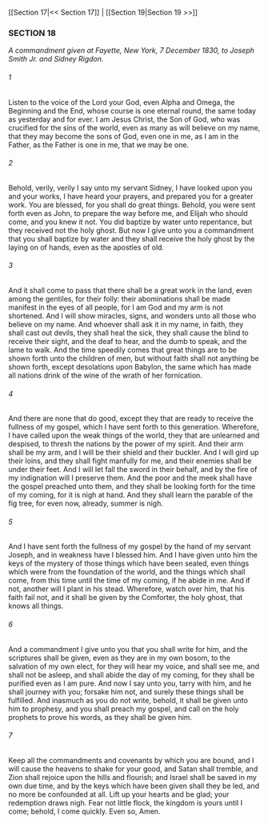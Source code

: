 [[Section 17|<< Section 17]]  |  [[Section 19|Section 19 >>]]

### SECTION 18

*A commandment given at Fayette, New York, 7 December 1830, to Joseph Smith Jr. and Sidney Rigdon.*

###### 1
Listen to the voice of the Lord your God, even Alpha and Omega, the Beginning and the End, whose course is one eternal round, the same today as yesterday and for ever. I am Jesus Christ, the Son of God, who was crucified for the sins of the world, even as many as will believe on my name, that they may become the sons of God, even one in me, as I am in the Father, as the Father is one in me, that we may be one.

###### 2
Behold, verily, verily I say unto my servant Sidney, I have looked upon you and your works, I have heard your prayers, and prepared you for a greater work. You are blessed, for you shall do great things. Behold, you were sent forth even as John, to prepare the way before me, and Elijah who should come, and you knew it not. You did baptize by water unto repentance, but they received not the holy ghost. But now I give unto you a commandment that you shall baptize by water and they shall receive the holy ghost by the laying on of hands, even as the apostles of old.

###### 3
And it shall come to pass that there shall be a great work in the land, even among the gentiles, for their folly: their abominations shall be made manifest in the eyes of all people, for I am God and my arm is not shortened. And I will show miracles, signs, and wonders unto all those who believe on my name. And whoever shall ask it in my name, in faith, they shall cast out devils, they shall heal the sick, they shall cause the blind to receive their sight, and the deaf to hear, and the dumb to speak, and the lame to walk. And the time speedily comes that great things are to be shown forth unto the children of men, but without faith shall not anything be shown forth, except desolations upon Babylon, the same which has made all nations drink of the wine of the wrath of her fornication.

###### 4
And there are none that do good, except they that are ready to receive the fullness of my gospel, which I have sent forth to this generation. Wherefore, I have called upon the weak things of the world, they that are unlearned and despised, to thresh the nations by the power of my spirit. And their arm shall be my arm, and I will be their shield and their buckler. And I will gird up their loins, and they shall fight manfully for me, and their enemies shall be under their feet. And I will let fall the sword in their behalf, and by the fire of my indignation will I preserve them. And the poor and the meek shall have the gospel preached unto them, and they shall be looking forth for the time of my coming, for it is nigh at hand. And they shall learn the parable of the fig tree, for even now, already, summer is nigh.

###### 5
And I have sent forth the fullness of my gospel by the hand of my servant Joseph, and in weakness have I blessed him. And I have given unto him the keys of the mystery of those things which have been sealed, even things which were from the foundation of the world, and the things which shall come, from this time until the time of my coming, if he abide in me. And if not, another will I plant in his stead. Wherefore, watch over him, that his faith fail not, and it shall be given by the Comforter, the holy ghost, that knows all things.

###### 6
And a commandment I give unto you that you shall write for him, and the scriptures shall be given, even as they are in my own bosom, to the salvation of my own elect, for they will hear my voice, and shall see me, and shall not be asleep, and shall abide the day of my coming, for they shall be purified even as I am pure. And now I say unto you, tarry with him, and he shall journey with you; forsake him not, and surely these things shall be fulfilled. And inasmuch as you do not write, behold, it shall be given unto him to prophesy, and you shall preach my gospel, and call on the holy prophets to prove his words, as they shall be given him.

###### 7
Keep all the commandments and covenants by which you are bound, and I will cause the heavens to shake for your good, and Satan shall tremble, and Zion shall rejoice upon the hills and flourish; and Israel shall be saved in my own due time, and by the keys which have been given shall they be led, and no more be confounded at all. Lift up your hearts and be glad; your redemption draws nigh. Fear not little flock, the kingdom is yours until I come; behold, I come quickly. Even so, Amen.